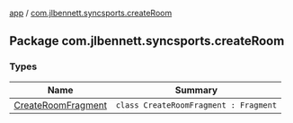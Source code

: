 [app](../index.md) / [com.jlbennett.syncsports.createRoom](./index.md)

## Package com.jlbennett.syncsports.createRoom

### Types

| Name | Summary |
|---|---|
| [CreateRoomFragment](-create-room-fragment/index.md) | `class CreateRoomFragment : Fragment` |
